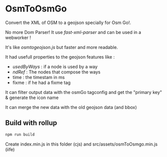 # OsmToOsmGo

Convert the XML of OSM to a geojson specially for Osm Go!.

No more Dom Parser! It use _fast-xml-parser_ and can be used in a webworker !

It's like  _osmtogeojson.js_ but faster and more readable.


It had usefull properties to the geojson features like :
 - _usedByWays_ : if a node is used by a way
 - _ndRef_ : The nodes that compose the ways
 - time : the timestam in ms
 - fixme : if he had a fixme tag

It can filter output data with the osmGo tagconfig and get the "primary key" & generate the icon name

It can merge the new data with the old geojson data (and bbox)


## Build with rollup
```sh
npm run build
```
Create index.min.js in this folder (cjs) and src/assets/osmToOsmgo.min.js (iife)